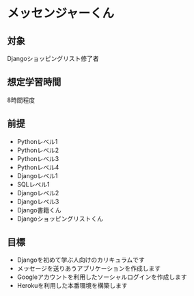 # メッセンジャーくん

## 対象
Djangoショッピングリスト修了者

## 想定学習時間
8時間程度

## 前提
* Pythonレベル1
* Pythonレベル2
* Pythonレベル3
* Pythonレベル4
* Djangoレベル1
* SQLレベル1
* Djangoレベル2
* Djangoレベル3
* Django書籍くん
* Djangoショッピングリストくん

## 目標
* Djangoを初めて学ぶ人向けのカリキュラムです
* メッセージを送りあうアプリケーションを作成します
* Googleアカウントを利用したソーシャルログインを作成します
* Herokuを利用した本番環境を構築します
